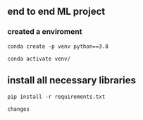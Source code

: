 ## end to end ML project

### created a enviroment
```
conda create -p venv python==3.8

conda activate venv/
```


## install all necessary libraries
```
pip install -r requirements.txt
```
```
changes
```


